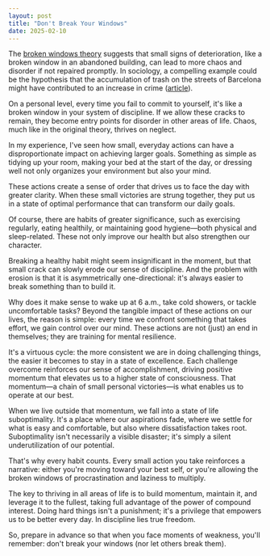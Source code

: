 ```yaml
---
layout: post
title: "Don't Break Your Windows"
date: 2025-02-10
---
```


The [broken windows theory](https://en.wikipedia.org/wiki/Broken_windows_theory) suggests that small signs of deterioration, like a broken window in an abandoned building, can lead to more chaos and disorder if not repaired promptly. In sociology, a compelling example could be the hypothesis that the accumulation of trash on the streets of Barcelona might have contributed to an increase in crime ([article](https://ddd.uab.cat/pub/artpub/2023/287681/intjougeo_a2023_v12n449.pdf)).

On a personal level, every time you fail to commit to yourself, it's like a broken window in your system of discipline. If we allow these cracks to remain, they become entry points for disorder in other areas of life. Chaos, much like in the original theory, thrives on neglect.

In my experience, I've seen how small, everyday actions can have a disproportionate impact on achieving larger goals. Something as simple as tidying up your room, making your bed at the start of the day, or dressing well not only organizes your environment but also your mind.

These actions create a sense of order that drives us to face the day with greater clarity. When these small victories are strung together, they put us in a state of optimal performance that can transform our daily goals.

Of course, there are habits of greater significance, such as exercising regularly, eating healthily, or maintaining good hygiene—both physical and sleep-related. These not only improve our health but also strengthen our character.

Breaking a healthy habit might seem insignificant in the moment, but that small crack can slowly erode our sense of discipline. And the problem with erosion is that it is asymmetrically one-directional: it's always easier to break something than to build it.

Why does it make sense to wake up at 6 a.m., take cold showers, or tackle uncomfortable tasks? Beyond the tangible impact of these actions on our lives, the reason is simple: every time we confront something that takes effort, we gain control over our mind. These actions are not (just) an end in themselves; they are training for mental resilience.

It's a virtuous cycle: the more consistent we are in doing challenging things, the easier it becomes to stay in a state of excellence. Each challenge overcome reinforces our sense of accomplishment, driving positive momentum that elevates us to a higher state of consciousness. That momentum—a chain of small personal victories—is what enables us to operate at our best.

When we live outside that momentum, we fall into a state of life suboptimality. It's a place where our aspirations fade, where we settle for what is easy and comfortable, but also where dissatisfaction takes root. Suboptimality isn't necessarily a visible disaster; it's simply a silent underutilization of our potential.

That's why every habit counts. Every small action you take reinforces a narrative: either you're moving toward your best self, or you're allowing the broken windows of procrastination and laziness to multiply.

The key to thriving in all areas of life is to build momentum, maintain it, and leverage it to the fullest, taking full advantage of the power of compound interest. Doing hard things isn't a punishment; it's a privilege that empowers us to be better every day. In discipline lies true freedom.

So, prepare in advance so that when you face moments of weakness, you'll remember: don't break your windows (nor let others break them). 